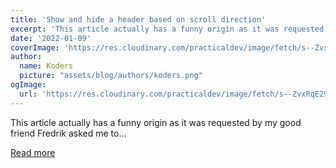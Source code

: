 ```yaml
---
title: 'Show and hide a header based on scroll direction'
excerpt: 'This article actually has a funny origin as it was requested by my good friend Fredrik asked me to...'
date: '2022-01-09'
coverImage: 'https://res.cloudinary.com/practicaldev/image/fetch/s--ZvxRqE29--/c_imagga_scale,f_auto,fl_progressive,h_420,q_auto,w_1000/https://dev-to-uploads.s3.amazonaws.com/uploads/articles/220zer9y3dczftb5x7z4.jpg'
author:
  name: Koders
  picture: "assets/blog/authors/koders.png"
ogImage:
  url: 'https://res.cloudinary.com/practicaldev/image/fetch/s--ZvxRqE29--/c_imagga_scale,f_auto,fl_progressive,h_420,q_auto,w_1000/https://dev-to-uploads.s3.amazonaws.com/uploads/articles/220zer9y3dczftb5x7z4.jpg'
---
```


This article actually has a funny origin as it was requested by my good friend Fredrik asked me to...

[Read more](https://dev.to/dailydevtips1/show-and-hide-a-header-based-on-scroll-direction-19fa)
